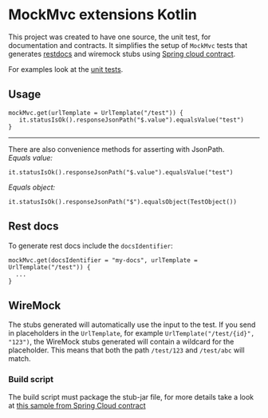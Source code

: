 # MockMvc extensions Kotlin

This project was created to have one source, the unit test, for documentation and contracts.
It simplifies the setup of `MockMvc` tests that generates [restdocs](https://spring.io/projects/spring-restdocs)
and wiremock stubs using [Spring cloud contract](https://spring.io/projects/spring-cloud-contract).

For examples look at the [unit tests](https://github.com/Skatteetaten/mockmvc-extensions-kotlin/blob/master/src/test/kotlin/no/skatteetaten/aurora/mockmvc/extensions/ControllerIntegrationTest.kt).

## Usage

```
mockMvc.get(urlTemplate = UrlTemplate("/test")) {
   it.statusIsOk().responseJsonPath("$.value").equalsValue("test")
}
```

---

There are also convenience methods for asserting with JsonPath.  
*Equals value:*
```
it.statusIsOk().responseJsonPath("$.value").equalsValue("test")
```

*Equals object:*
```
it.statusIsOk().responseJsonPath("$").equalsObject(TestObject())
```

## Rest docs

To generate rest docs include the `docsIdentifier`:
```
mockMvc.get(docsIdentifier = "my-docs", urlTemplate = UrlTemplate("/test")) {
  ...
}
```

## WireMock

The stubs generated will automatically use the input to the test.
If you send in placeholders in the `UrlTemplate`, for example `UrlTemplate("/test/{id}", "123")`,
the WireMock stubs generated will contain a wildcard for the placeholder.
This means that both the path `/test/123` and `/test/abc` will match.

### Build script

The build script must package the stub-jar file,
for more details take a look at [this sample from Spring Cloud contract](https://github.com/spring-cloud-samples/spring-cloud-contract-samples/blob/master/producer_with_restdocs/build.gradle#L83)
